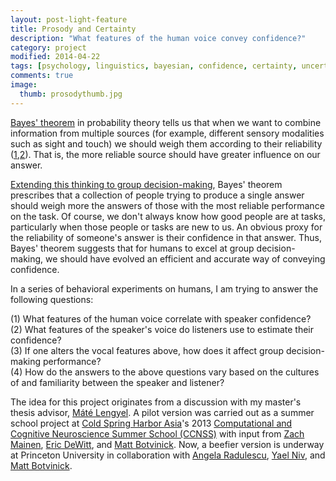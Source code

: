 ```yaml
---
layout: post-light-feature
title: Prosody and Certainty
description: "What features of the human voice convey confidence?"
category: project
modified: 2014-04-22
tags: [psychology, linguistics, bayesian, confidence, certainty, uncertainty, pitch, volume, voice, projects]
comments: true
image:
  thumb: prosodythumb.jpg
---
```

[Bayes' theorem](http://en.wikipedia.org/wiki/Bayes'_theorem) in probability theory tells us that when we want to combine information from multiple sources (for example, different sensory modalities such as sight and touch) we should weigh them according to their reliability ([1](http://www.nature.com/nature/journal/v415/n6870/full/415429a.html),[2](http://www.nature.com/nature/journal/v427/n6971/full/nature02169.html)). That is, the more reliable source should have greater influence on our answer.

[Extending this thinking to group decision-making](http://www.sciencemag.org/content/329/5995/1081.short), Bayes' theorem prescribes that a collection of people trying to produce a single answer should weigh more the answers of those with the most reliable performance on the task. Of course, we don't always know how good people are at tasks, particularly when those people or tasks are new to us. An obvious proxy for the reliability of someone's answer is their confidence in that answer. Thus, Bayes' theorem suggests that for humans to excel at group decision-making, we should have evolved an efficient and accurate way of conveying confidence.

In a series of behavioral experiments on humans, I am trying to answer the following questions:

(1) What features of the human voice correlate with speaker confidence?<br>
(2) What features of the speaker's voice do listeners use to estimate their confidence?<br>
(3) If one alters the vocal features above, how does it affect group decision-making performance?<br>
(4) How do the answers to the above questions vary based on the cultures of and familiarity between the speaker and listener?

The idea for this project originates from a discussion with my master's thesis advisor, [Máté Lengyel](http://www3.eng.cam.ac.uk/~ml468/). A pilot version was carried out as a summer school project at [Cold Spring Harbor Asia](http://www.csh-asia.org/)'s 2013 [Computational and Cognitive Neuroscience Summer School (CCNSS)](http://www.csh-asia.org/s-cosyne13.html) with input from [Zach Mainen](http://neuro.fchampalimaud.org/en/research/group/Mainen/), [Eric DeWitt](http://www.linkedin.com/pub/eric-dewitt/0/3a9/214), and [Matt Botvinick](http://www.princeton.edu/~matthewb/). Now, a beefier version is underway at Princeton University in collaboration with [Angela Radulescu](http://www.angelaradulescu.com/), [Yael Niv](https://www.princeton.edu/~yael/), and [Matt Botvinick](http://www.princeton.edu/~matthewb/).